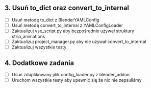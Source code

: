 
## 3. Usuń to_dict oraz convert_to_internal
- [ ] Usuń metodę to_dict z BlenderYAMLConfig
- [ ] Usuń metodę convert_to_internal z YAMLConfigLoader
- [ ] Zaktualizuj vse_script.py aby bezpośrednio używał struktury strip_animations
- [ ] Zaktualizuj project_manager.py aby nie używał convert_to_internal
- [ ] Zaktualizuj wszystkie testy

## 4. Dodatkowe zadania
- [ ] Usuń zduplikowany plik config_loader.py z blender_addon
- [ ] Uruchom wszystkie testy aby upewnić się że nic nie zepsuliśmy
